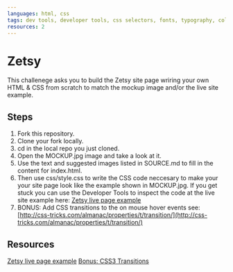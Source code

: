 ```yaml
---
languages: html, css
tags: dev tools, developer tools, css selectors, fonts, typography, color
resources: 2
---
```


# Zetsy

This challenege asks you to build the Zetsy site page wriring your own HTML & CSS from scratch to match the mockup image and/or the live site example.

## Steps

1. Fork this repository.
2. Clone your fork locally.
3. cd in the local repo you just cloned.
4. Open the MOCKUP.jpg image and take a look at it.
5. Use the text and suggested images listed in SOURCE.md to fill in the content for index.html.
6. Then use css/style.css to write the CSS code neccesary to make your your site page look like the example shown in MOCKUP.jpg. If you get stuck you can use the Developer Tools to inspect the code at the live site example here: [Zetsy live page example](http://flatiron-school-curriculum.github.io/fe-zetsy)
7. BONUS: Add CSS transitions to the on mouse hover events see: [http://css-tricks.com/almanac/properties/t/transition/](http://css-tricks.com/almanac/properties/t/transition/)

## Resources

[Zetsy live page example](http://flatiron-school-curriculum.github.io/fe-zetsy)
[Bonus: CSS3 Transitions](http://css-tricks.com/almanac/properties/t/transition/)